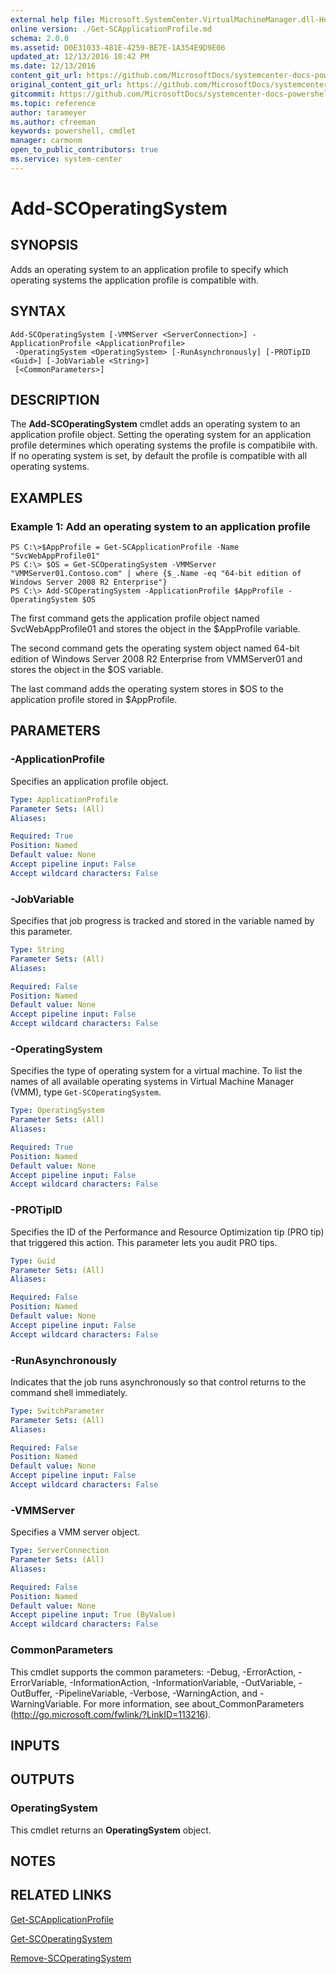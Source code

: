 ```yaml
---
external help file: Microsoft.SystemCenter.VirtualMachineManager.dll-Help.xml
online version: ./Get-SCApplicationProfile.md
schema: 2.0.0
ms.assetid: D0E31033-481E-4259-BE7E-1A354E9D9E06
updated_at: 12/13/2016 10:42 PM
ms.date: 12/13/2016
content_git_url: https://github.com/MicrosoftDocs/systemcenter-docs-powershell/blob/master/systemcenter-cmdlets/VirtualMachineManager/v1/Add-SCOperatingSystem.md
original_content_git_url: https://github.com/MicrosoftDocs/systemcenter-docs-powershell/blob/master/systemcenter-cmdlets/VirtualMachineManager/v1/Add-SCOperatingSystem.md
gitcommit: https://github.com/MicrosoftDocs/systemcenter-docs-powershell/blob/ea9507ac2178040476af5407227db8cb97701ea9/systemcenter-cmdlets/VirtualMachineManager/v1/Add-SCOperatingSystem.md
ms.topic: reference
author: tarameyer
ms.author: cfreeman
keywords: powershell, cmdlet
manager: carmonm
open_to_public_contributors: true
ms.service: system-center
---
```


# Add-SCOperatingSystem

## SYNOPSIS
Adds an operating system to an application profile to specify which operating systems the application profile is compatible with.

## SYNTAX

```
Add-SCOperatingSystem [-VMMServer <ServerConnection>] -ApplicationProfile <ApplicationProfile>
 -OperatingSystem <OperatingSystem> [-RunAsynchronously] [-PROTipID <Guid>] [-JobVariable <String>]
 [<CommonParameters>]
```

## DESCRIPTION
The **Add-SCOperatingSystem** cmdlet adds an operating system to an application profile object.
Setting the operating system for an application profile determines which operating systems the profile is compatibile with.
If no operating system is set, by default the profile is compatible with all operating systems.

## EXAMPLES

### Example 1: Add an operating system to an application profile
```
PS C:\>$AppProfile = Get-SCApplicationProfile -Name "SvcWebAppProfile01"
PS C:\> $OS = Get-SCOperatingSystem -VMMServer "VMMServer01.Contoso.com" | where {$_.Name -eq "64-bit edition of Windows Server 2008 R2 Enterprise"}
PS C:\> Add-SCOperatingSystem -ApplicationProfile $AppProfile -OperatingSystem $OS
```

The first command gets the application profile object named SvcWebAppProfile01 and stores the object in the $AppProfile variable.

The second command gets the operating system object named 64-bit edition of Windows Server 2008 R2 Enterprise from VMMServer01 and stores the object in the $OS variable.

The last command adds the operating system stores in $OS to the application profile stored in $AppProfile.

## PARAMETERS

### -ApplicationProfile
Specifies an application profile object.

```yaml
Type: ApplicationProfile
Parameter Sets: (All)
Aliases: 

Required: True
Position: Named
Default value: None
Accept pipeline input: False
Accept wildcard characters: False
```

### -JobVariable
Specifies that job progress is tracked and stored in the variable named by this parameter.

```yaml
Type: String
Parameter Sets: (All)
Aliases: 

Required: False
Position: Named
Default value: None
Accept pipeline input: False
Accept wildcard characters: False
```

### -OperatingSystem
Specifies the type of operating system for a virtual machine.
To list the names of all available operating systems in Virtual Machine Manager (VMM), type `Get-SCOperatingSystem`.

```yaml
Type: OperatingSystem
Parameter Sets: (All)
Aliases: 

Required: True
Position: Named
Default value: None
Accept pipeline input: False
Accept wildcard characters: False
```

### -PROTipID
Specifies the ID of the Performance and Resource Optimization tip (PRO tip) that triggered this action.
This parameter lets you audit PRO tips.

```yaml
Type: Guid
Parameter Sets: (All)
Aliases: 

Required: False
Position: Named
Default value: None
Accept pipeline input: False
Accept wildcard characters: False
```

### -RunAsynchronously
Indicates that the job runs asynchronously so that control returns to the command shell immediately.

```yaml
Type: SwitchParameter
Parameter Sets: (All)
Aliases: 

Required: False
Position: Named
Default value: None
Accept pipeline input: False
Accept wildcard characters: False
```

### -VMMServer
Specifies a VMM server object.

```yaml
Type: ServerConnection
Parameter Sets: (All)
Aliases: 

Required: False
Position: Named
Default value: None
Accept pipeline input: True (ByValue)
Accept wildcard characters: False
```

### CommonParameters
This cmdlet supports the common parameters: -Debug, -ErrorAction, -ErrorVariable, -InformationAction, -InformationVariable, -OutVariable, -OutBuffer, -PipelineVariable, -Verbose, -WarningAction, and -WarningVariable. For more information, see about_CommonParameters (http://go.microsoft.com/fwlink/?LinkID=113216).

## INPUTS

## OUTPUTS

### OperatingSystem
This cmdlet returns an **OperatingSystem** object.

## NOTES

## RELATED LINKS

[Get-SCApplicationProfile](xref:VirtualMachineManager/v1/Get-SCApplicationProfile.md)

[Get-SCOperatingSystem](xref:VirtualMachineManager/v1/Get-SCOperatingSystem.md)

[Remove-SCOperatingSystem](xref:VirtualMachineManager/v1/Remove-SCOperatingSystem.md)

